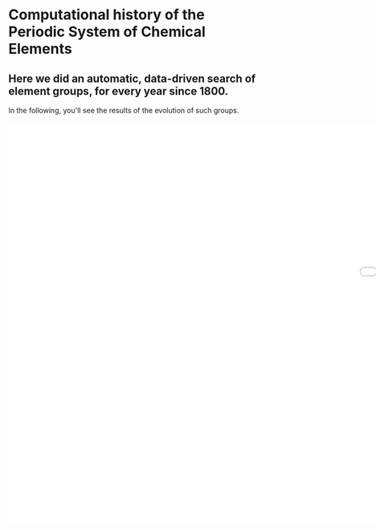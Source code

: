 # Computational history of the Periodic System of Chemical Elements


## Here we did an automatic, data-driven search of element groups, for every year since 1800. 

In the following, you'll see the results of the evolution of such groups.


<iframe id="igraph" scrolling="no" style="border:none;" seamless="seamless" src="/images/optConnectPlotly.html" height="800" width="2000" ></iframe>
